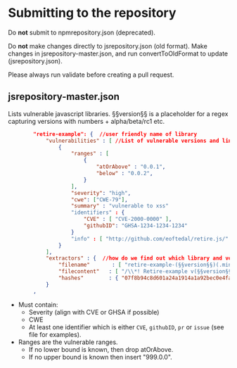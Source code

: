 # Submitting to the repository

Do **not** submit to npmrepository.json (deprecated).

Do **not** make changes directly to jsrepository.json (old format). Make changes in jsrepository-master.json, and run convertToOldFormat to update (jsrepository.json).

Please always run validate before creating a pull request.

## jsrepository-master.json

Lists vulnerable javascript libraries. §§version§§ is a placeholder for a regex capturing versions with numbers + alpha/beta/rc1 etc.

```json
        "retire-example": {  //user friendly name of library
            "vulnerabilities" : [ //List of vulnerable versions and links to more info
                {
                    "ranges" : [
                        {
							"atOrAbove" : "0.0.1",
							"below" : "0.0.2",
						}
					],
					"severity": "high",
					"cwe": ["CWE-79"],
					"summary" : "vulnerable to xss"
					"identifiers" : {
						"CVE" : [ "CVE-2000-0000" ],
						"githubID": "GHSA-1234-1234-1234"
					}
					"info" : [ "http://github.com/eoftedal/retire.js/" ]
				}
			],
			"extractors" : {  //how do we find out which library and version this is
				"filename"       : [ "retire-example-(§§version§§)(.min)?\\.js" ],    //regexes for filenames and uris
				"filecontent"   : [ "/\\*! Retire-example v(§§version§§)" ],       //regexes for content within file
				"hashes"        : { "07f8b94c8d601a24a1914a1a92bec0e4fafda964" : "0.0.1" } //Hashes for specific versions (can be omitted)
            }
        ,
```

- Must contain:
  - Severity (align with CVE or GHSA if possible)
  - CWE
  - At least one identifier which is either `CVE`, `githubID`, `pr` or `issue` (see file for examples).
- Ranges are the vulnerable ranges.
  - If no lower bound is known, then drop atOrAbove.
  - If no upper bound is known then insert "999.0.0".
